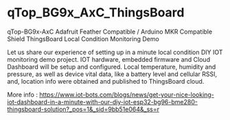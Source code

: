# qTop_BG9x_AxC_ThingsBoard
qTop-BG9x-AxC Adafruit Feather Compatible / Arduino MKR Compatible Shield ThingsBoard Local Condition Monitoring Demo

Let us share our experience of setting up in a minute local condition DIY IOT monitoring demo project. IOT hardware, embedded firmware and Cloud Dashboard will be setup and configured. Local temperature, humidity and pressure, as well as device vital data, like a battery level and cellular RSSI, and, location info were obtained and published to ThingsBoard cloud.

More info : https://www.iot-bots.com/blogs/news/get-your-nice-looking-iot-dashboard-in-a-minute-with-our-diy-iot-esp32-bg96-bme280-thingsboard-solution?_pos=1&_sid=9bb51e064&_ss=r
